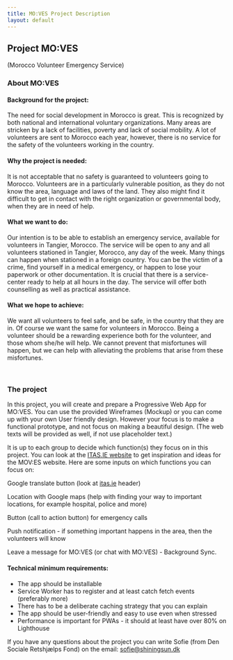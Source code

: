 ```yaml
---
title: MO:VES Project Description
layout: default
---
```


## Project MO:VES

(Morocco Volunteer Emergency Service)

### About MO:VES

#### Background for the project:

The need for social development in Morocco is great. This is recognized by both national and international voluntary organizations. Many areas are stricken by a lack of facilities, poverty and lack of social mobility. A lot of volunteers are sent to Morocco each year, however, there is no service for the safety of the volunteers working in the country. 

#### Why the project is needed:

It is not acceptable that no safety is guaranteed to volunteers going to Morocco. Volunteers are in a particularly vulnerable position, as they do not know the area, language and laws of the land. They also might find it difficult to get in contact with the right organization or governmental body, when they are in need of help. 

#### What we want to do: 

Our intention is to be able to establish an emergency service, available for volunteers in Tangier, Morocco. The service will be open to any and all volunteers stationed in Tangier, Morocco, any day of the week. Many things can happen when stationed in a foreign country. You can be the victim of a crime, find yourself in a medical emergency, or happen to lose your paperwork or other documentation. It is crucial that there is a service-center ready to help at all hours in the day. The service will offer both counselling as well as practical assistance.

#### What we hope to achieve:

We want all volunteers to feel safe, and be safe, in the country that they are in. Of course we want the same for volunteers in Morocco. Being a volunteer should be a rewarding experience both for the volunteer, and those whom she/he will help. We cannot prevent that misfortunes will happen, but we can help with alleviating the problems that arise from these misfortunes. 

<br>

### The project 

In this project, you will create and prepare a Progressive Web App for MO:VES. You can use the provided Wireframes (Mockup) or you can come up with your own User friendly design. However your focus is to make a functional prototype, and not focus on making a beautiful design. (The web texts will be provided as well, if not use placeholder text.) 

It is up to each group to decide which function(s) they focus on in this project. You can look at the [ITAS.IE website](https://www.itas.ie) to get inspiration and ideas for the MOV:ES website. Here are some inputs on which functions you can focus on:

Google translate button (look at [itas.ie](https://www.itas.ie) header) 

Location with Google maps (help with finding your way to important locations, for example hospital, police and more) 

Button (call to action button) for emergency calls  

Push notification - if something important happens in the area, then the volunteers will know 

Leave a message for MO:VES (or chat with MO:VES) - Background Sync. 

#### Technical minimum requirements:

* The app should be installable 
* Service Worker has to register and at least catch fetch events (preferably more)
* There has to be a deliberate caching strategy that you can explain
* The app should be user-friendly and easy to use even when stressed
* Performance is important for PWAs - it should at least have over 80% on Lighthouse

If you have any questions about the project you can write Sofie (from Den Sociale Retshjælps Fond) on the email: sofie@shiningsun.dk

<br>
